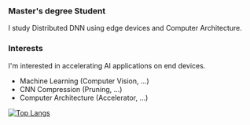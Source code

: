 <!--
### Hi there 👋


**junyoung1992/junyoung1992** is a ✨ _special_ ✨ repository because its `README.md` (this file) appears on your GitHub profile.

Here are some ideas to get you started:

- 🔭 I’m currently working on ...
- 🌱 I’m currently learning ...
- 👯 I’m looking to collaborate on ...
- 🤔 I’m looking for help with ...
- 💬 Ask me about ...
- 📫 How to reach me: ...
- 😄 Pronouns: ...
- ⚡ Fun fact: ...
-->

### Master's degree Student

I study Distributed DNN using edge devices and Computer Architecture.

### Interests

I'm interested in accelerating AI applications on end devices.

* Machine Learning (Computer Vision, ...)
* CNN Compression (Pruning, ...)
* Computer Architecture (Accelerator, ...)

[![Top Langs](https://github-readme-stats.vercel.app/api/top-langs/?username=junyoung1992&layout=compact)](https://github.com/anuraghazra/github-readme-stats)

